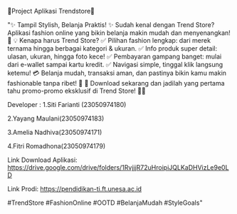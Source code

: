 🌟Project Aplikasi Trendstore🌟

"✨ Tampil Stylish, Belanja Praktis! ✨
Sudah kenal dengan Trend Store? Aplikasi fashion online yang bikin belanja makin mudah dan menyenangkan! 🎉
💡 Kenapa harus Trend Store?
✅ Pilihan fashion lengkap: dari merek ternama hingga berbagai kategori & ukuran.
✅ Info produk super detail: ulasan, ukuran, hingga foto kece!
✅ Pembayaran gampang banget: mulai dari e-wallet sampai kartu kredit.
✅ Navigasi simple, tinggal klik langsung ketemu!
💳 Belanja mudah, transaksi aman, dan pastinya bikin kamu makin fashionable tanpa ribet! 💃
🎯 Download sekarang dan jadilah yang pertama tahu promo-promo eksklusif di Trend Store! 💼✨

Developer :
1.Siti Farianti (23050974180)

2.Yayang Maulani(23050974183)

3.Amelia Nadhiva(23050974171)

4.Fitri Romadhona(23050974179)

Link Download Aplikasi:
https://drive.google.com/drive/folders/1RvjjjR72uHroipiJQLKaDHVizLe9e0LD

Link Prodi:
https://pendidikan-ti.ft.unesa.ac.id

#TrendStore #FashionOnline #OOTD #BelanjaMudah #StyleGoals"
